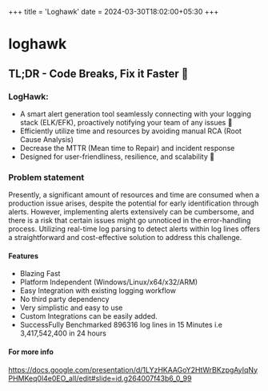 +++
title = 'Loghawk'
date = 2024-03-30T18:02:00+05:30
+++

# loghawk

## TL;DR - Code Breaks, Fix it Faster 🚀

### LogHawk:

- A smart alert generation tool seamlessly connecting with your logging stack (ELK/EFK), proactively notifying your team of any issues 🤫
- Efficiently utilize time and resources by avoiding manual RCA (Root Cause Analysis)
- Decrease the MTTR (Mean time to Repair) and incident response
- Designed for user-friendliness, resilience, and scalability 🤖

### Problem statement

Presently, a significant amount of resources and time are consumed when a production issue arises, despite the potential for early identification through alerts. However, implementing alerts extensively can be cumbersome, and there is a risk that certain issues might go unnoticed in the error-handling process.
Utilizing real-time log parsing to detect alerts within log lines offers a straightforward and cost-effective solution to address this challenge.

#### Features

- Blazing Fast
- Platform Independent (Windows/Linux/x64/x32/ARM)
- Easy Integration with existing logging workflow
- No third party dependency
- Very simplistic and easy to use
- Custom Integrations can be easily added.
- SuccessFully Benchmarked 896316 log lines in 15 Minutes i.e 3,417,542,400 in 24 hours

#### For more info

https://docs.google.com/presentation/d/1LYzHKAAGoY2HtWrBKzpgAyIqNyPHMKeq0l4e0EO_alI/edit#slide=id.g264007f43b6_0_99
